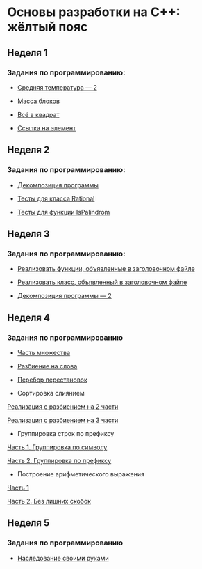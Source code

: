 # Основы разработки на C++: жёлтый пояс

## Неделя 1

### Задания по программированию:

- [Средняя температура — 2](https://github.com/SemyonSemenov/Basics-of-Cpp-Development-Yellow-Belt/blob/8813e9ac760069ecdd3ffb09f45eb720a925890e/Week%201/%D0%A1%D1%80%D0%B5%D0%B4%D0%BD%D1%8F%D1%8F%20%D1%82%D0%B5%D0%BC%D0%BF%D0%B5%D1%80%D0%B0%D1%82%D1%83%D1%80%D0%B0%20%E2%80%94%202.cpp)

- [Масса блоков](https://github.com/SemyonSemenov/Basics-of-Cpp-Development-Yellow-Belt/blob/8316fa500beb0960ec6135b9db94f429d1f74758/Week%201/%D0%9C%D0%B0%D1%81%D1%81%D0%B0%20%D0%B1%D0%BB%D0%BE%D0%BA%D0%BE%D0%B2.cpp)

- [Всё в квадрат](https://github.com/SemyonSemenov/Basics-of-Cpp-Development-Yellow-Belt/blob/fdc0d5eeb29d56502a46448bd4aae3029d2c03f7/Week%201/%D0%92%D1%81%D1%91%20%D0%B2%20%D0%BA%D0%B2%D0%B0%D0%B4%D1%80%D0%B0%D1%82.cpp)

- [Ссылка на элемент](https://github.com/SemyonSemenov/Basics-of-Cpp-Development-Yellow-Belt/blob/2c07d2defc6608d180c6fcfb793f8266c9037b42/Week%201/%D0%A1%D1%81%D1%8B%D0%BB%D0%BA%D0%B0%20%D0%BD%D0%B0%20%D1%8D%D0%BB%D0%B5%D0%BC%D0%B5%D0%BD%D1%82.cpp)

## Неделя 2

### Задания по программированию:

- [Декомпозиция программы](https://github.com/SemyonSemenov/Basics-of-Cpp-Development-Yellow-Belt/blob/5ac0d3fab3512bb52403e364ffbd55b86aec9ea4/Week%202/%D0%94%D0%B5%D0%BA%D0%BE%D0%BC%D0%BF%D0%BE%D0%B7%D0%B8%D1%86%D0%B8%D1%8F%20%D0%BF%D1%80%D0%BE%D0%B3%D1%80%D0%B0%D0%BC%D0%BC%D1%8B.cpp)

- [Тесты для класса Rational](https://github.com/SemyonSemenov/Basics-of-Cpp-Development-Yellow-Belt/blob/7e357b2558cbcda45d86789252d604c1e946e8bd/Week%202/%D0%A2%D0%B5%D1%81%D1%82%D1%8B%20%D0%B4%D0%BB%D1%8F%20%D0%BA%D0%BB%D0%B0%D1%81%D1%81%D0%B0%20Rational.cpp)

- [Тесты для функции IsPalindrom](https://github.com/SemyonSemenov/Basics-of-Cpp-Development-Yellow-Belt/blob/6d202f11c0ecffe9e5dcfaa1ce0ee33356325e69/Week%202/%D0%A2%D0%B5%D1%81%D1%82%D1%8B%20%D0%B4%D0%BB%D1%8F%20%D1%84%D1%83%D0%BD%D0%BA%D1%86%D0%B8%D0%B8%20IsPalindrom.cpp)

## Неделя 3

### Задания по программированию:

- [Реализовать функции, объявленные в заголовочном файле](https://github.com/SemyonSemenov/Basics-of-Cpp-Development-Yellow-Belt/blob/4783b4497aa2674a3b1dcde8ec79d67a26b2b204/Week%203/%D0%A0%D0%B5%D0%B0%D0%BB%D0%B8%D0%B7%D0%BE%D0%B2%D0%B0%D1%82%D1%8C%20%D1%84%D1%83%D0%BD%D0%BA%D1%86%D0%B8%D0%B8,%20%D0%BE%D0%B1%D1%8A%D1%8F%D0%B2%D0%BB%D0%B5%D0%BD%D0%BD%D1%8B%D0%B5%20%D0%B2%20%D0%B7%D0%B0%D0%B3%D0%BE%D0%BB%D0%BE%D0%B2%D0%BE%D1%87%D0%BD%D0%BE%D0%BC%20%D1%84%D0%B0%D0%B9%D0%BB%D0%B5.cpp)
- [Реализовать класс, объявленный в заголовочном файле](https://github.com/SemyonSemenov/Basics-of-Cpp-Development-Yellow-Belt/blob/73a98798f78d97e69da08ac069ab8fcda6987179/Week%203/%D0%A0%D0%B5%D0%B0%D0%BB%D0%B8%D0%B7%D0%BE%D0%B2%D0%B0%D1%82%D1%8C%20%D0%BA%D0%BB%D0%B0%D1%81%D1%81,%20%D0%BE%D0%B1%D1%8A%D1%8F%D0%B2%D0%BB%D0%B5%D0%BD%D0%BD%D1%8B%D0%B9%20%D0%B2%20%D0%B7%D0%B0%D0%B3%D0%BE%D0%BB%D0%BE%D0%B2%D0%BE%D1%87%D0%BD%D0%BE%D0%BC%20%D1%84%D0%B0%D0%B9%D0%BB%D0%B5.cpp)

- [Декомпозиция программы — 2](https://github.com/SemyonSemenov/Basics-of-Cpp-Development-Yellow-Belt/blob/31963eb3528c121f28f505b1c81b57fc72c62c48/Week%203/%D0%94%D0%B5%D0%BA%D0%BE%D0%BC%D0%BF%D0%BE%D0%B7%D0%B8%D1%86%D0%B8%D1%8F%20%D0%BF%D1%80%D0%BE%D0%B3%D1%80%D0%B0%D0%BC%D0%BC%D1%8B%20%E2%80%94%202/%D0%94%D0%B5%D0%BA%D0%BE%D0%BC%D0%BF%D0%BE%D0%B7%D0%B8%D1%86%D0%B8%D1%8F%20%D0%BF%D1%80%D0%BE%D0%B3%D1%80%D0%B0%D0%BC%D0%BC%D1%8B%20%E2%80%94%202.rar)

## Неделя 4

### Задания по программированию

- [Часть множества](https://github.com/SemyonSemenov/Basics-of-Cpp-Development-Yellow-Belt/blob/54f2daf8a13178ffabebb54f76cac55c5814f02a/Week%204/%D0%A7%D0%B0%D1%81%D1%82%D1%8C%20%D0%BC%D0%BD%D0%BE%D0%B6%D0%B5%D1%81%D1%82%D0%B2%D0%B0.cpp)

- [Разбиение на слова](https://github.com/SemyonSemenov/Basics-of-Cpp-Development-Yellow-Belt/blob/3cd004804c75aa659c5b73611f6f17691135f5c4/Week%204/%D0%A0%D0%B0%D0%B7%D0%B1%D0%B8%D0%B5%D0%BD%D0%B8%D0%B5%20%D0%BD%D0%B0%20%D1%81%D0%BB%D0%BE%D0%B2%D0%B0.cpp)

- [Перебор перестановок](https://github.com/SemyonSemenov/Basics-of-Cpp-Development-Yellow-Belt/blob/737915895d060297948c73cd4a8fc014ae6614d2/Week%204/%D0%9F%D0%B5%D1%80%D0%B5%D0%B1%D0%BE%D1%80%20%D0%BF%D0%B5%D1%80%D0%B5%D1%81%D1%82%D0%B0%D0%BD%D0%BE%D0%B2%D0%BE%D0%BA.cpp)

- Сортировка слиянием

[Реализация с разбиением на 2 части](https://github.com/SemyonSemenov/Basics-of-Cpp-Development-Yellow-Belt/blob/737915895d060297948c73cd4a8fc014ae6614d2/Week%204/%D0%A1%D0%BE%D1%80%D1%82%D0%B8%D1%80%D0%BE%D0%B2%D0%BA%D0%B0%20%D1%81%D0%BB%D0%B8%D1%8F%D0%BD%D0%B8%D0%B5%D0%BC.%20%D0%A0%D0%B5%D0%B0%D0%BB%D0%B8%D0%B7%D0%B0%D1%86%D0%B8%D1%8F%20%D1%81%20%D1%80%D0%B0%D0%B7%D0%B1%D0%B8%D0%B5%D0%BD%D0%B8%D0%B5%D0%BC%20%D0%BD%D0%B0%202%20%D1%87%D0%B0%D1%81%D1%82%D0%B8.cpp)

[Реализация с разбиением на 3 части](https://github.com/SemyonSemenov/Basics-of-Cpp-Development-Yellow-Belt/blob/737915895d060297948c73cd4a8fc014ae6614d2/Week%204/%D0%A1%D0%BE%D1%80%D1%82%D0%B8%D1%80%D0%BE%D0%B2%D0%BA%D0%B0%20%D1%81%D0%BB%D0%B8%D1%8F%D0%BD%D0%B8%D0%B5%D0%BC.%20%D0%A0%D0%B5%D0%B0%D0%BB%D0%B8%D0%B7%D0%B0%D1%86%D0%B8%D1%8F%20%D1%81%20%D1%80%D0%B0%D0%B7%D0%B1%D0%B8%D0%B5%D0%BD%D0%B8%D0%B5%D0%BC%20%D0%BD%D0%B0%203%20%D1%87%D0%B0%D1%81%D1%82%D0%B8.cpp)

- Группировка строк по префиксу

[Часть 1. Группировка по символу](https://github.com/SemyonSemenov/Basics-of-Cpp-Development-Yellow-Belt/blob/4ed9e9eca6e63b2fc9a0349d5a20c4c9654eae3c/Week%204/%D0%A7%D0%B0%D1%81%D1%82%D1%8C%201.%20%D0%93%D1%80%D1%83%D0%BF%D0%BF%D0%B8%D1%80%D0%BE%D0%B2%D0%BA%D0%B0%20%D0%BF%D0%BE%20%D1%81%D0%B8%D0%BC%D0%B2%D0%BE%D0%BB%D1%83.cpp)

[Часть 2. Группировка по префиксу](https://github.com/SemyonSemenov/Basics-of-Cpp-Development-Yellow-Belt/blob/4ed9e9eca6e63b2fc9a0349d5a20c4c9654eae3c/Week%204/%D0%A7%D0%B0%D1%81%D1%82%D1%8C%202.%20%D0%93%D1%80%D1%83%D0%BF%D0%BF%D0%B8%D1%80%D0%BE%D0%B2%D0%BA%D0%B0%20%D0%BF%D0%BE%20%D0%BF%D1%80%D0%B5%D1%84%D0%B8%D0%BA%D1%81%D1%83.cpp)

- Построение арифметического выражения

[Часть 1](https://github.com/SemyonSemenov/Basics-of-Cpp-Development-Yellow-Belt/blob/20c5303493c2686d3c8796a5f9cbf56c9af6aa08/Week%204/%D0%A7%D0%B0%D1%81%D1%82%D1%8C%201.%20%D0%9F%D0%BE%D1%81%D1%82%D1%80%D0%BE%D0%B5%D0%BD%D0%B8%D0%B5%20%D0%B0%D1%80%D0%B8%D1%84%D0%BC%D0%B5%D1%82%D0%B8%D1%87%D0%B5%D1%81%D0%BA%D0%BE%D0%B3%D0%BE%20%D0%B2%D1%8B%D1%80%D0%B0%D0%B6%D0%B5%D0%BD%D0%B8%D1%8F.cpp)

[Часть 2. Без лишних скобок](https://github.com/SemyonSemenov/Basics-of-Cpp-Development-Yellow-Belt/blob/20c5303493c2686d3c8796a5f9cbf56c9af6aa08/Week%204/%D0%A7%D0%B0%D1%81%D1%82%D1%8C%202.%20%D0%91%D0%B5%D0%B7%20%D0%BB%D0%B8%D1%88%D0%BD%D0%B8%D1%85%20%D1%81%D0%BA%D0%BE%D0%B1%D0%BE%D0%BA.cpp)

## Неделя 5

### Задания по программированию

- [Наследование своими руками](https://github.com/SemyonSemenov/Basics-of-Cpp-Development-Yellow-Belt/blob/c58cbf7eb82a3a624f979e561674dce78a6b63a2/Week%205/%D0%9D%D0%B0%D1%81%D0%BB%D0%B5%D0%B4%D0%BE%D0%B2%D0%B0%D0%BD%D0%B8%D0%B5%20%D1%81%D0%B2%D0%BE%D0%B8%D0%BC%D0%B8%20%D1%80%D1%83%D0%BA%D0%B0%D0%BC%D0%B8.cpp)
